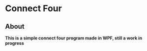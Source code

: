 <H1>Connect Four</H1>
<h2>About</h2>
<b>
  This is a simple connect four program made in WPF, still a work in progress
</b>

